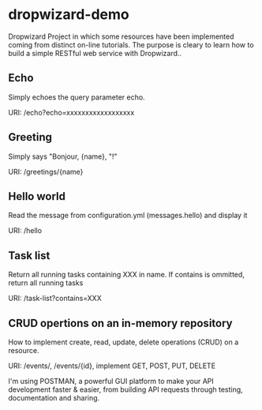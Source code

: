 # dropwizard-demo
Dropwizard Project in which some resources have been implemented coming from distinct on-line tutorials. 
The purpose is cleary to learn how to build a simple RESTful web service with Dropwizard.. 

## Echo
Simply echoes the query parameter echo.

URI: /echo?echo=xxxxxxxxxxxxxxxxxx

## Greeting
Simply says "Bonjour, {name}, "!"

URI: /greetings/{name}

## Hello world
Read the message from configuration.yml (messages.hello) and display it

URI: /hello

## Task list
Return all running tasks containing XXX in name. If contains is ommitted, return all running tasks 

URI: /task-list?contains=XXX

## CRUD opertions on an in-memory repository
How to implement create, read, update, delete operations (CRUD) on a resource.

URI: /events/, /events/{id}, implement GET, POST, PUT, DELETE

I'm using POSTMAN, a powerful GUI platform to make your API development faster & easier, from building API requests through testing, documentation and sharing.
